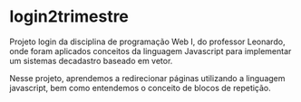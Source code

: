 # login2trimestre
Projeto login da disciplina de programação Web I, do professor Leonardo, onde foram aplicados conceitos da linguagem Javascript para implementar um sistemas decadastro baseado em vetor.

Nesse projeto, aprendemos a redirecionar páginas utilizando a linguagem javascript, bem como entendemos o conceito de blocos de repetição.